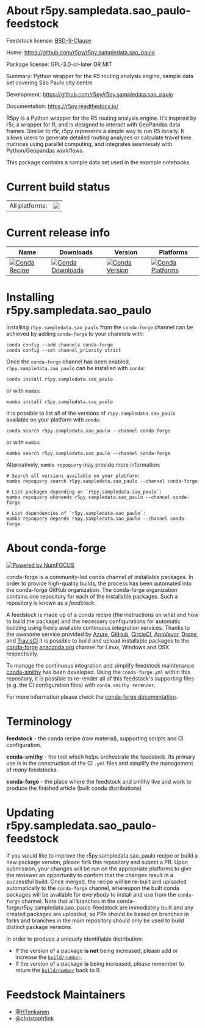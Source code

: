 About r5py.sampledata.sao_paulo-feedstock
=========================================

Feedstock license: [BSD-3-Clause](https://github.com/conda-forge/r5py.sampledata.sao_paulo-feedstock/blob/main/LICENSE.txt)

Home: https://github.com/r5py/r5py.sampledata.sao_paulo

Package license: GPL-3.0-or-later OR MIT

Summary: Python wrapper for the R5 routing analysis engine, sample data set covering São Paulo city centre

Development: https://github.com/r5py/r5py.sampledata.sao_paulo

Documentation: https://r5py.readthedocs.io/

R5py is a Python wrapper for the R5 routing analysis engine. It’s inspired
by r5r, a wrapper for R, and is designed to interact with GeoPandas data
frames.  Similar to r5r, r5py represents a simple way to run R5 locally. It
allows users to generate detailed routing analyses or calculate travel time
matrices using parallel computing, and integrates seamlessly with
Python/Geopandas workflows.

This package contains a sample data set used in the example notebooks.


Current build status
====================


<table><tr><td>All platforms:</td>
    <td>
      <a href="https://dev.azure.com/conda-forge/feedstock-builds/_build/latest?definitionId=20622&branchName=main">
        <img src="https://dev.azure.com/conda-forge/feedstock-builds/_apis/build/status/r5py.sampledata.sao_paulo-feedstock?branchName=main">
      </a>
    </td>
  </tr>
</table>

Current release info
====================

| Name | Downloads | Version | Platforms |
| --- | --- | --- | --- |
| [![Conda Recipe](https://img.shields.io/badge/recipe-r5py.sampledata.sao_paulo-green.svg)](https://anaconda.org/conda-forge/r5py.sampledata.sao_paulo) | [![Conda Downloads](https://img.shields.io/conda/dn/conda-forge/r5py.sampledata.sao_paulo.svg)](https://anaconda.org/conda-forge/r5py.sampledata.sao_paulo) | [![Conda Version](https://img.shields.io/conda/vn/conda-forge/r5py.sampledata.sao_paulo.svg)](https://anaconda.org/conda-forge/r5py.sampledata.sao_paulo) | [![Conda Platforms](https://img.shields.io/conda/pn/conda-forge/r5py.sampledata.sao_paulo.svg)](https://anaconda.org/conda-forge/r5py.sampledata.sao_paulo) |

Installing r5py.sampledata.sao_paulo
====================================

Installing `r5py.sampledata.sao_paulo` from the `conda-forge` channel can be achieved by adding `conda-forge` to your channels with:

```
conda config --add channels conda-forge
conda config --set channel_priority strict
```

Once the `conda-forge` channel has been enabled, `r5py.sampledata.sao_paulo` can be installed with `conda`:

```
conda install r5py.sampledata.sao_paulo
```

or with `mamba`:

```
mamba install r5py.sampledata.sao_paulo
```

It is possible to list all of the versions of `r5py.sampledata.sao_paulo` available on your platform with `conda`:

```
conda search r5py.sampledata.sao_paulo --channel conda-forge
```

or with `mamba`:

```
mamba search r5py.sampledata.sao_paulo --channel conda-forge
```

Alternatively, `mamba repoquery` may provide more information:

```
# Search all versions available on your platform:
mamba repoquery search r5py.sampledata.sao_paulo --channel conda-forge

# List packages depending on `r5py.sampledata.sao_paulo`:
mamba repoquery whoneeds r5py.sampledata.sao_paulo --channel conda-forge

# List dependencies of `r5py.sampledata.sao_paulo`:
mamba repoquery depends r5py.sampledata.sao_paulo --channel conda-forge
```


About conda-forge
=================

[![Powered by
NumFOCUS](https://img.shields.io/badge/powered%20by-NumFOCUS-orange.svg?style=flat&colorA=E1523D&colorB=007D8A)](https://numfocus.org)

conda-forge is a community-led conda channel of installable packages.
In order to provide high-quality builds, the process has been automated into the
conda-forge GitHub organization. The conda-forge organization contains one repository
for each of the installable packages. Such a repository is known as a *feedstock*.

A feedstock is made up of a conda recipe (the instructions on what and how to build
the package) and the necessary configurations for automatic building using freely
available continuous integration services. Thanks to the awesome service provided by
[Azure](https://azure.microsoft.com/en-us/services/devops/), [GitHub](https://github.com/),
[CircleCI](https://circleci.com/), [AppVeyor](https://www.appveyor.com/),
[Drone](https://cloud.drone.io/welcome), and [TravisCI](https://travis-ci.com/)
it is possible to build and upload installable packages to the
[conda-forge](https://anaconda.org/conda-forge) [anaconda.org](https://anaconda.org/)
channel for Linux, Windows and OSX respectively.

To manage the continuous integration and simplify feedstock maintenance
[conda-smithy](https://github.com/conda-forge/conda-smithy) has been developed.
Using the ``conda-forge.yml`` within this repository, it is possible to re-render all of
this feedstock's supporting files (e.g. the CI configuration files) with ``conda smithy rerender``.

For more information please check the [conda-forge documentation](https://conda-forge.org/docs/).

Terminology
===========

**feedstock** - the conda recipe (raw material), supporting scripts and CI configuration.

**conda-smithy** - the tool which helps orchestrate the feedstock.
                   Its primary use is in the construction of the CI ``.yml`` files
                   and simplify the management of *many* feedstocks.

**conda-forge** - the place where the feedstock and smithy live and work to
                  produce the finished article (built conda distributions)


Updating r5py.sampledata.sao_paulo-feedstock
============================================

If you would like to improve the r5py.sampledata.sao_paulo recipe or build a new
package version, please fork this repository and submit a PR. Upon submission,
your changes will be run on the appropriate platforms to give the reviewer an
opportunity to confirm that the changes result in a successful build. Once
merged, the recipe will be re-built and uploaded automatically to the
`conda-forge` channel, whereupon the built conda packages will be available for
everybody to install and use from the `conda-forge` channel.
Note that all branches in the conda-forge/r5py.sampledata.sao_paulo-feedstock are
immediately built and any created packages are uploaded, so PRs should be based
on branches in forks and branches in the main repository should only be used to
build distinct package versions.

In order to produce a uniquely identifiable distribution:
 * If the version of a package **is not** being increased, please add or increase
   the [``build/number``](https://docs.conda.io/projects/conda-build/en/latest/resources/define-metadata.html#build-number-and-string).
 * If the version of a package **is** being increased, please remember to return
   the [``build/number``](https://docs.conda.io/projects/conda-build/en/latest/resources/define-metadata.html#build-number-and-string)
   back to 0.

Feedstock Maintainers
=====================

* [@HTenkanen](https://github.com/HTenkanen/)
* [@christophfink](https://github.com/christophfink/)

